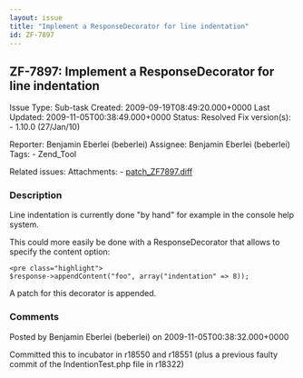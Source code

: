 ```yaml
---
layout: issue
title: "Implement a ResponseDecorator for line indentation"
id: ZF-7897
---
```


ZF-7897: Implement a ResponseDecorator for line indentation
-----------------------------------------------------------

 Issue Type: Sub-task Created: 2009-09-19T08:49:20.000+0000 Last Updated: 2009-11-05T00:38:49.000+0000 Status: Resolved Fix version(s): - 1.10.0 (27/Jan/10)
 
 Reporter:  Benjamin Eberlei (beberlei)  Assignee:  Benjamin Eberlei (beberlei)  Tags: - Zend\_Tool
 
 Related issues: 
 Attachments: - [patch\_ZF7897.diff](/issues/secure/attachment/12234/patch_ZF7897.diff)
 
### Description

Line indentation is currently done "by hand" for example in the console help system.

This could more easily be done with a ResponseDecorator that allows to specify the content option:

 
    <pre class="highlight">
    $response->appendContent("foo", array("indentation" => 8));


A patch for this decorator is appended.

 

 

### Comments

Posted by Benjamin Eberlei (beberlei) on 2009-11-05T00:38:32.000+0000

Committed this to incubator in r18550 and r18551 (plus a previous faulty commit of the IndentionTest.php file in r18322)

 

 